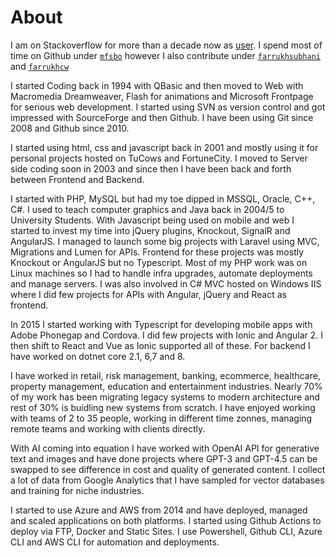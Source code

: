 # About

I am on Stackoverflow for more than a decade now as [user](https://stackoverflow.com/users/923695/farrukh-subhani). I spend most of time on Github under [`mfsbo`](https://github.com/mfsbo/) however I also contribute under [`farrukhsubhani`](https://github.com/farrukhsubhani) and [`farrukhcw`](https://github.com/farrukhcw)

I started Coding back in 1994 with QBasic and then moved to Web with Macromedia Dreamweaver, Flash for animations and Microsoft Frontpage for serious web development. I started using SVN as version control and got impressed with SourceForge and then Github. I have been using Git since 2008 and Github since 2010.

I started using html, css and javascript back in 2001 and mostly using it for personal projects hosted on TuCows and FortuneCity. I moved to Server side coding soon in 2003 and since then I have been back and forth between Frontend and Backend.

I started with PHP, MySQL but had my toe dipped in MSSQL, Oracle, C++, C#. I used to teach computer graphics and Java back in 2004/5 to University Students. With Javascript being used on mobile and web I started to invest my time into jQuery plugins, Knockout, SignalR and AngularJS. I managed to launch some big projects with Laravel using MVC, Migrations and Lumen for APIs. Frontend for these projects was mostly Knockout or AngularJS but no Typescript. Most of my PHP work was on Linux machines so I had to handle infra upgrades, automate deployments and manage servers. I was also involved in C# MVC hosted on Windows IIS where I did few projects for APIs with Angular, jQuery and React as frontend.

In 2015 I started working with Typescript for developing mobile apps with Adobe Phonegap and Cordova. I did few projects with Ionic and Angular 2. I then shift to React and Vue as Ionic supported all of these. For backend I have worked on dotnet core 2.1, 6,7 and 8.

I have worked in retail, risk management, banking, ecommerce, healthcare, property management, education and entertainment industries. Nearly 70% of my work has been migrating legacy systems to modern architecture and rest of 30% is buidling new systems from scratch. I have enjoyed working with teams of 2 to 35 people, working in different time zonnes, managing remote teams and working with clients directly.

With AI coming into equation I have worked with OpenAI API for generative text and images and have done projects where GPT-3 and GPT-4.5 can be swapped to see difference in cost and quality of generated content. I collect a lot of data from Google Analytics that I have sampled for vector databases and training for niche industries.

I started to use Azure and AWS from 2014 and have deployed, managed and scaled applications on both platforms. I started using Github Actions to deploy via FTP, Docker and Static Sites. I use Powershell, Github CLI, Azure CLI and AWS CLI for automation and deployments.
